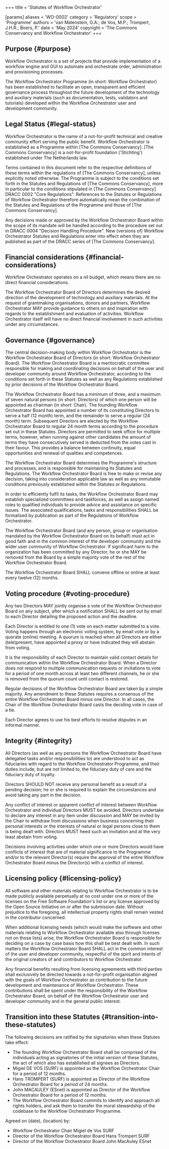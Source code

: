 +++
title = 'Statutes of Workflow Orchestrator'

[params]
    aliases = 'WO-0002'
    category = 'Regulatory'
    scope = 'Programme'
    authors = 'van Malenstein, G.A.; de Vos, M.P.; Trompert, J.H.R.; Boers, P.'
    date = 'May 2024'
    copyright = 'The Commons Conservancy and Workflow Orchestrator'
+++

## Purpose {#purpose}

Workflow Orchestrator is a set of projects that provide implementation of a workflow engine and GUI to automate and orchestrate order, administration and provisioning processes.

The Workflow Orchestrator Programme (in short: Workflow Orchestrator) has been established to facilitate an open, transparent and efficient governance process throughout the future development of the technology and auxiliary materials (such as documentation, tests, validators and tutorials) developed within the Workflow Orchestrator user and development community.

## Legal Status {#legal-status}

Workflow Orchestrator is the name of a not-for-profit technical and creative community effort serving the public benefit. Workflow Orchestrator is established as a Programme within [The Commons Conservancy]. [The Commons Conservancy] is a not-for-profit foundation ('Stichting') established under The Netherlands law.

Terms contained in this document refer to the respective definitions of these terms within the regulations of [The Commons Conservancy], unless explicitly noted otherwise. The Programme is subject to the conditions set forth in the Statutes and Regulations of [The Commons Conservancy], more in particular to the conditions stipulated in [The Commons Conservancy] DRACC 0002 "Core Regulations". References to the Statutes or Regulations of Workflow Orchestrator therefore automatically mean the combination of the Statutes and Regulations of the Programme and those of [The Commons Conservancy].

Any decisions made or approved by the Workflow Orchestrator Board within the scope of its mandate will be handled according to the procedure set out in DRACC 0004 "Decision Handling Procedure". New (versions of) Workflow Orchestrator Statutes and Regulations enter into effect when they are published as part of the DRACC series of [The Commons Conservancy].

## Financial considerations {#financial-considerations}

Workflow Orchestrator operates on a nil budget, which means there are no direct financial considerations.

The Workflow Orchestrator Board of Directors determines the desired direction of the development of technology and auxiliary materials. At the request of grantmaking organisations, donors and partners, Workflow Orchestrator MAY provide guidance to others on and inspiration with regards to the establishment and evaluation of activities. Workflow Orchestrator itself will have no direct financial involvement in such activities under any circumstances.

## Governance {#governance}

The central decision-making body within Workflow Orchestrator is the Workflow Orchestrator Board of Directors (in short: Workflow Orchestrator Board). The Workflow Orchestrator Board is a meritocratic committee responsible for making and coordinating decisions on behalf of the user and developer community around Workflow Orchestrator, according to the conditions set forth in these Statutes as well as any Regulations established by prior decisions of the Workflow Orchestrator Board.

The Workflow Orchestrator Board has a minimum of three, and a maximum of seven natural persons (in short: Directors) of which one person will be appointed as chairman (in short: Chair). The founding Workflow Orchestrator Board has appointed a number of its constituting Directors to serve a half (12 month) term, and the remainder to serve a regular (24 month) term. Subsequent Directors are elected by the Workflow Orchestrator Board to regular 24 month terms according to the procedure set out in these Statutes. Directors are permitted to seek office for multiple terms, however, when running against other candidates the amount of terms they have consecutively served is deducted from the votes cast in their favour. This provides a balance between continuity, equal opportunities and renewal of qualities and competences.

The Workflow Orchestrator Board determines the Programme's structure and processes, and is responsible for maintaining its Statutes and Regulations. The Workflow Orchestrator Board is free to make or revise any decision, taking into consideration applicable law as well as any immutable conditions previously established within the Statutes or Regulations.

In order to efficiently fulfil its tasks, the Workflow Orchestrator Board may establish specialized committees and taskforces, as well as assign named roles to qualified individuals to provide advice and assistance on specific issues. The associated qualifications, tasks and responsibilities SHALL be formalised by publication as part of the Regulations of Workflow Orchestrator.

The Workflow Orchestrator Board (and any person, group or organisation mandated by the Workflow Orchestrator Board on its behalf) must act in good faith and in the common interest of the developer community and the wider user community of Workflow Orchestrator. If significant harm to the organization has been committed by any Director, he or she MAY be removed from the Board by a simple majority vote of the rest of the Workflow Orchestrator Board.

The Workflow Orchestrator Board SHALL convene offline or online at least every twelve (12) months.

## Voting procedure {#voting-procedure}

Any two Directors MAY jointly organise a vote of the Workflow Orchestrator Board on any subject, after which a notification SHALL be sent out by email to each Director detailing the proposed action and the deadline.

Each Director is entitled to one (1) vote on each matter submitted to a vote. Voting happens through an electronic voting system, by email vote or by a quorate (online) meeting. A quorum is reached when all Directors are either (tele)present, have appointed a proxy or have indicated they will abstain from voting.

It is the responsibility of each Director to maintain valid contact details for communication within the Workflow Orchestrator Board. When a Director does not respond to multiple communication requests or invitations to vote for a period of one month across at least two different channels, he or she is removed from the quorum count until contact is restored.

Regular decisions of the Workflow Orchestrator Board are taken by a simple majority. Any amendment to these Statutes requires a consensus of the entire Workflow Orchestrator Board minus one Director. In all cases, the Chair of the Workflow Orchestrator Board casts the deciding vote in case of a tie.

Each Director agrees to use his best efforts to resolve disputes in an informal manner.

## Integrity {#integrity}

All Directors (as well as any persons the Workflow Orchestrator Board have delegated tasks and/or responsibilities to) are understood to act as fiduciaries with regard to the Workflow Orchestrator Programme, and their duties include, but are not limited to, the fiduciary duty of care and the fiduciary duty of loyalty.

Directors SHOULD NOT receive any personal benefit as a result of a pending decision; he or she is required to explain the circumstances and avoid taking any part in the decision.

Any conflict of interest or apparent conflict of interest between Workflow Orchestrator and individual Directors MUST be avoided. Directors undertake to declare any interest in any item under discussion and MAY be invited by the Chair to withdraw from discussions when business concerning their personal interests or the interests of natural or legal persons close to them is being dealt with. Directors MUST heed such an invitation and at the very least abstain from voting.

Decisions involving activities under which one or more Directors would have conflicts of interest that are of material significance to the Programme and/or to the relevant Director(s) require the approval of the entire Workflow Orchestrator Board minus the Director(s) with a conflict of interest.

## Licensing policy {#licensing-policy}

All software and other materials relating to Workflow Orchestrator is to be made publicly available perpetually at no cost under one or more of the licenses on the Free Software Foundation's list or any license approved by the Open Source Initiative on or after the submission date. Without prejudice to the foregoing, all intellectual property rights shall remain vested in the contributor concerned.

When additional licensing needs (which would make the software and other materials relating to Workflow Orchestrator available also through licenses not on those lists) arise, the Workflow Orchestrator Board is responsible for deciding on a case by case basis how this shall be best dealt with. In such matters the Workflow Orchestrator Board SHALL act in the common interest of the user and developer community, respectful of the spirit and intents of the original creators of and contributors to Workflow Orchestrator.

Any financial benefits resulting from licensing agreements with third parties shall exclusively be directed towards a not-for-profit organisation aligned with the goals of Workflow Orchestrator as contribution to the future development and maintenance of Workflow Orchestrator. These contributions shall be spent under the responsibility of the Workflow Orchestrator Board, on behalf of the Workflow Orchestrator user and developer community and in the general public interest.

## Transition into these Statutes {#transition-into-these-statutes}

The following decisions are ratified by the signatories when these Statutes take effect:
 * The founding Workflow Orchestrator Board shall be comprised of the individuals acting as signatories of the initial version of these Statutes, the act of which also has established all signees as Directors.
 * Migiel DE VOS (SURF) is appointed as the Workflow Orchestrator Chair for a period of 12 months.
 * Hans TROMPERT (SURF) is appointed as Director of the Workflow Orchestrator Board for a period of 24 months.
 * John MACAULEY (ESnet) is appointed as Director of the Workflow Orchestrator Board for a period of 12 months.
 * The Workflow Orchestrator Board commits to identify and approach all rights holders, and ask them to transfer the moral stewardship of the codebase to the Workflow Orchestrator Programme.

Agreed on (date), (location) by:
 * Workflow Orchestrator Chair Migiel de Vos SURF
 * Director of the Workflow Orchestrator Board Hans Trompert SURF
 * Director of the Workflow Orchestrator Board John MacAuley ESnet
